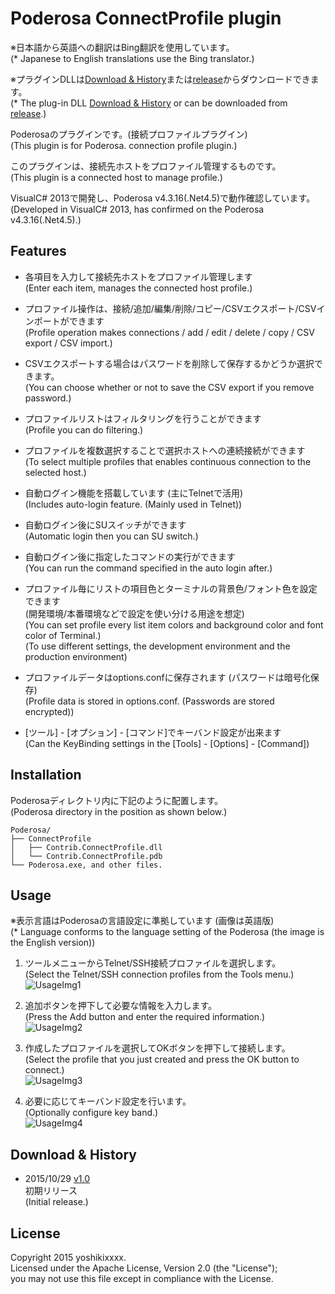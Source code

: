 # Poderosa ConnectProfile plugin
※日本語から英語への翻訳はBing翻訳を使用しています。  
(* Japanese to English translations use the Bing translator.)

※プラグインDLLは[Download & History](#dl_history)または[release][MENU-RELEASE]からダウンロードできます。  
(* The plug-in DLL [Download & History](#dl_history) or can be downloaded from [release][MENU-RELEASE].)

Poderosaのプラグインです。(接続プロファイルプラグイン)  
(This plugin is for Poderosa. connection profile plugin.)

このプラグインは、接続先ホストをプロファイル管理するものです。  
(This plugin is a connected host to manage profile.)

VisualC# 2013で開発し、Poderosa v4.3.16(.Net4.5)で動作確認しています。  
(Developed in VisualC# 2013, has confirmed on the Poderosa v4.3.16(.Net4.5).)


## Features
* 各項目を入力して接続先ホストをプロファイル管理します  
(Enter each item, manages the connected host profile.)

* プロファイル操作は、接続/追加/編集/削除/コピー/CSVエクスポート/CSVインポートができます  
(Profile operation makes connections / add / edit / delete / copy / CSV export / CSV import.)

* CSVエクスポートする場合はパスワードを削除して保存するかどうか選択できます。  
(You can choose whether or not to save the CSV export if you remove password.)

* プロファイルリストはフィルタリングを行うことができます  
(Profile you can do filtering.)

* プロファイルを複数選択することで選択ホストへの連続接続ができます  
(To select multiple profiles that enables continuous connection to the selected host.)

* 自動ログイン機能を搭載しています (主にTelnetで活用)  
(Includes auto-login feature. (Mainly used in Telnet))

* 自動ログイン後にSUスイッチができます  
(Automatic login then you can SU switch.)

* 自動ログイン後に指定したコマンドの実行ができます  
(You can run the command specified in the auto login after.)

* プロファイル毎にリストの項目色とターミナルの背景色/フォント色を設定できます  
(開発環境/本番環境などで設定を使い分ける用途を想定)  
(You can set profile every list item colors and background color and font color of Terminal.)  
(To use different settings, the development environment and the production environment)

* プロファイルデータはoptions.confに保存されます (パスワードは暗号化保存)  
(Profile data is stored in options.conf. (Passwords are stored encrypted))

* [ツール] - [オプション] - [コマンド]でキーバンド設定が出来ます  
(Can the KeyBinding settings in the [Tools] - [Options] - [Command])


## Installation
Poderosaディレクトリ内に下記のように配置します。  
(Poderosa directory in the position as shown below.)

`Poderosa/`  
`├── ConnectProfile`  
`│   ├── Contrib.ConnectProfile.dll`  
`│   └── Contrib.ConnectProfile.pdb`  
`└── Poderosa.exe, and other files.`


## Usage
※表示言語はPoderosaの言語設定に準拠しています (画像は英語版)  
(* Language conforms to the language setting of the Poderosa (the image is the English version))

1. ツールメニューからTelnet/SSH接続プロファイルを選択します。  
(Select the Telnet/SSH connection profiles from the Tools menu.)  
![UsageImg1](https://github.com/yoshikixxxx/poderosa-connectprofile-plugin/wiki/img/img1.png)

2. 追加ボタンを押下して必要な情報を入力します。  
(Press the Add button and enter the required information.)  
![UsageImg2](https://github.com/yoshikixxxx/poderosa-connectprofile-plugin/wiki/img/img2.png)

3. 作成したプロファイルを選択してOKボタンを押下して接続します。  
(Select the profile that you just created and press the OK button to connect.)  
![UsageImg3](https://github.com/yoshikixxxx/poderosa-connectprofile-plugin/wiki/img/img3.png)

4. 必要に応じてキーバンド設定を行います。  
(Optionally configure key band.)  
![UsageImg4](https://github.com/yoshikixxxx/poderosa-connectprofile-plugin/wiki/img/img4.png)


## <a name ="dl_history">Download & History
* 2015/10/29 [v1.0][DL-1.0]  
初期リリース  
(Initial release.)


## License
Copyright 2015 yoshikixxxx.  
Licensed under the Apache License, Version 2.0 (the "License");  
you may not use this file except in compliance with the License.




[MENU-RELEASE]: https://github.com/yoshikixxxx/poderosa-connectprofile-plugin/releases
[DL-1.0]: https://github.com/yoshikixxxx/poderosa-connectprofile-plugin/releases/download/1.0/connectprofile_1.0.zip
